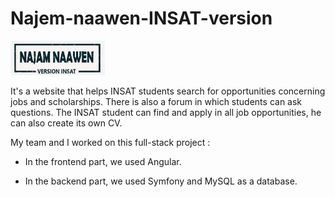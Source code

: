# Najem-naawen-INSAT-version  

<img src = "images/logo.jpg" width=30%>

It's a website that helps INSAT students search for opportunities concerning jobs and scholarships. There is also a forum in which students can ask questions. 
The INSAT student can find and apply in all job opportunities, he can also create its own CV. 

My team and I worked on this full-stack project : 

* In the frontend part, we used Angular.

* In the backend part, we used Symfony and MySQL as a database. 


